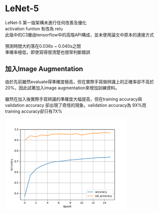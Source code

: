 # LeNet-5

LeNet-5 第一版架構未進行任何改善及優化</br>
activation funtion 有改為 relu</br>
此版中的C3層由tensorflow中的高階API構成，並未使用論文中原本的連接方式
</br>
</br>
預測時間大約落在0.036s ~ 0.040s之間</br>
準確率極低，即使寫得很清楚也很常判斷錯誤
</br>

## 加入Image Augmentation

由於先前雖然evaluate得準確度極高，但在實際手寫做辨識上的正確率卻不高於20%，因此試著加入image augmentation來增加訓練資料。</br>
</br>
雖然在加入後實際手寫辨識的準確度大幅提高，但在training accuracy與validation accuracy 卻出現了奇怪的現象。validation accuracy為 9X%而training accuracy卻只有7X%
</br>

<img src='./images/accuracy.png' style="width:400px">
